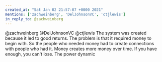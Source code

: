 ```yaml
---
created_at: "Sat Jan 02 21:57:07 +0000 2021"
mentions: ['zachweinberg', 'DelJohnsonVC', 'ctjlewis']
in_reply_to: @zachweinberg
---
```


@zachweinberg @DelJohnsonVC @ctjlewis The system was created because it led to good returns. The problem is that it required money to begin with. So the people who needed money had to create connections with people who had it. Money creates more money over time. If you have enough, you can't lose. The power dynamic